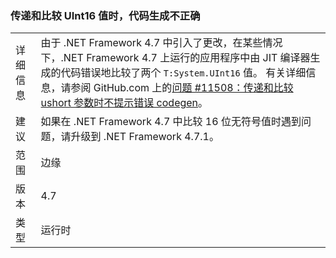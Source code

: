 ### <a name="incorrect-code-generation-when-passing-and-comparing-uint16-values"></a>传递和比较 UInt16 值时，代码生成不正确

|   |   |
|---|---|
|详细信息|由于 .NET Framework 4.7 中引入了更改，在某些情况下，.NET Framework 4.7 上运行的应用程序中由 JIT 编译器生成的代码错误地比较了两个 <code>T:System.UInt16</code> 值。 有关详细信息，请参阅 GitHub.com 上的[问题 #11508：传递和比较 ushort 参数时不提示错误 codegen](https://github.com/dotnet/coreclr/issues/11508)。|
|建议|如果在 .NET Framework 4.7 中比较 16 位无符号值时遇到问题，请升级到 .NET Framework 4.7.1。|
|范围|边缘|
|版本|4.7|
|类型|运行时|

